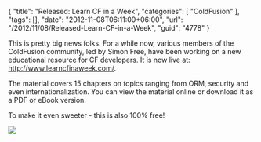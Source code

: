 {
	"title": "Released: Learn CF in a Week",
	"categories": [
		"ColdFusion"
	],
	"tags": [],
	"date": "2012-11-08T06:11:00+06:00",
	"url": "/2012/11/08/Released-Learn-CF-in-a-Week",
	"guid": "4778"
}

This is pretty big news folks. For a while now, various members of the ColdFusion community, led by Simon Free, have been working on a new educational resource for CF developers. It is now live at: <a href="http://www.learncfinaweek.com/">http://www.learncfinaweek.com/</a>. 

The material covers 15 chapters on topics ranging from ORM, security and even internationalization. You can view the material online or download it as a PDF or eBook version.

To make it even sweeter - this is also 100% free!

<img src="https://static.raymondcamden.com/images/logo_white.png" />